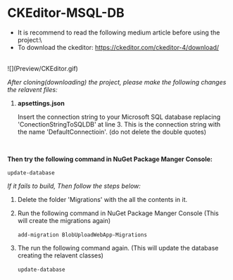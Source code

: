 # CKEditor-MSQL-DB

- It is recommend to read the following medium article before using the project:\
- To download the ckeditor: https://ckeditor.com/ckeditor-4/download/

<br/>
![](Preview/CKEditor.gif)

<br/>

*After cloning(downloading) the project, please make the following changes the relavent files:*

1. **apsettings.json**

    Insert the connection string to your Microsoft SQL database replacing 'ConectionStringToSQLDB' at line 3. This is the connection string with the name 'DefaultConnectioin'. (do not delete the double quotes)
    
    <br/>
    
**Then try the following command in NuGet Package Manger Console:**

    update-database
    
*If it fails to build, Then follow the steps below:*

1. Delete the folder 'Migrations' with the all the contents in it.

3. Run the following command in NuGet Package Manger Console (This will create the migrations again)

    `add-migration BlobUploadWebApp-Migrations`
    
4. The run the following command again. (This will update the database creating the relavent classes)

   `update-database`
